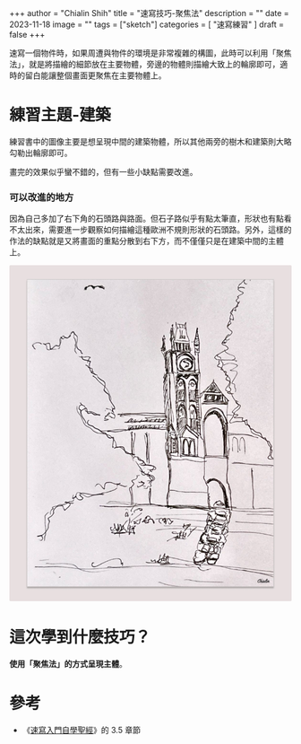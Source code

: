 +++
author = "Chialin Shih"
title = "速寫技巧-聚焦法"
description = ""
date = 2023-11-18
image = ""
tags = ["sketch"]
categories = [ "速寫練習" ]
draft = false
+++

速寫一個物件時，如果周遭與物件的環境是非常複雜的構圖，此時可以利用「聚焦法」，就是將描繪的細節放在主要物體，旁邊的物體則描繪大致上的輪廓即可，適時的留白能讓整個畫面更聚焦在主要物體上。


# 練習主題-建築

練習書中的圖像主要是想呈現中間的建築物體，所以其他兩旁的樹木和建築則大略勾勒出輪廓即可。

畫完的效果似乎蠻不錯的，但有一些小缺點需要改進。

### 可以改進的地方
因為自己多加了右下角的石頭路與路面。但石子路似乎有點太筆直，形狀也有點看不太出來，需要進一步觀察如何描繪這種歐洲不規則形狀的石頭路。另外，這樣的作法的缺點就是又將畫面的重點分散到右下方，而不僅僅只是在建築中間的主體上。

![速寫建築練習](sketch-a-architecture_2023-11-18.jpg)

# 這次學到什麼技巧？
**使用「聚焦法」的方式呈現主體**。

# 參考
- 《[速寫入門自學聖經](https://www.eslite.com/product/1001113692764459)》的 3.5 章節
